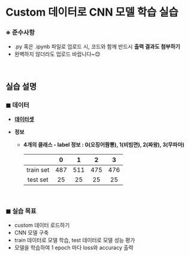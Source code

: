 # Custom 데이터로 CNN 모델 학습 실습


### ※ 준수사항
- .py 혹은 .ipynb 파일로 업로드 시, 코드와 함께 반드시 **출력 결과도 첨부하기**
- 완벽하지 않더라도 업로드 바랍니다~😊


<br>

## 실습 설명
### ◼ 데이터

- [**데이터셋**]()

- **정보**
   - **4개의 클래스 - label 정보 : 0(오징어짬뽕), 1(비빔면), 2(짜왕), 3(무파마)**
   
      |    | 0  |  1 | 2 | 3 |
      |:--:|:--:|:--:|:--:|:--:|
      |train set | 487 | 511 | 475 | 476 |
      |test set | 25 | 25 | 25 | 25 |


<br>

### ◼ 실습 목표
- custom 데이터 로드하기
- CNN 모델 구축 
- train 데이터로 모델 학습, test 데이터로 모델 성능 평가
- 모델을 학습하여 1 epoch 마다 loss와 accuracy 출력
